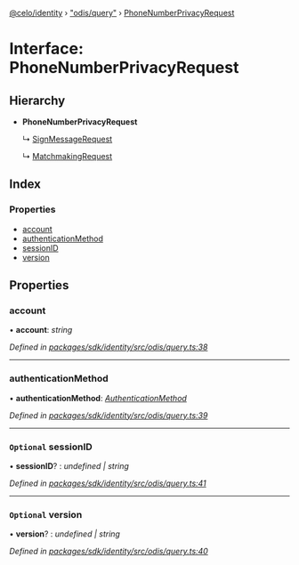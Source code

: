 [@celo/identity](../README.md) › ["odis/query"](../modules/_odis_query_.md) › [PhoneNumberPrivacyRequest](_odis_query_.phonenumberprivacyrequest.md)

# Interface: PhoneNumberPrivacyRequest

## Hierarchy

* **PhoneNumberPrivacyRequest**

  ↳ [SignMessageRequest](_odis_query_.signmessagerequest.md)

  ↳ [MatchmakingRequest](_odis_query_.matchmakingrequest.md)

## Index

### Properties

* [account](_odis_query_.phonenumberprivacyrequest.md#account)
* [authenticationMethod](_odis_query_.phonenumberprivacyrequest.md#authenticationmethod)
* [sessionID](_odis_query_.phonenumberprivacyrequest.md#optional-sessionid)
* [version](_odis_query_.phonenumberprivacyrequest.md#optional-version)

## Properties

###  account

• **account**: *string*

*Defined in [packages/sdk/identity/src/odis/query.ts:38](https://github.com/celo-org/celo-monorepo/blob/master/packages/sdk/identity/src/odis/query.ts#L38)*

___

###  authenticationMethod

• **authenticationMethod**: *[AuthenticationMethod](../enums/_odis_query_.authenticationmethod.md)*

*Defined in [packages/sdk/identity/src/odis/query.ts:39](https://github.com/celo-org/celo-monorepo/blob/master/packages/sdk/identity/src/odis/query.ts#L39)*

___

### `Optional` sessionID

• **sessionID**? : *undefined | string*

*Defined in [packages/sdk/identity/src/odis/query.ts:41](https://github.com/celo-org/celo-monorepo/blob/master/packages/sdk/identity/src/odis/query.ts#L41)*

___

### `Optional` version

• **version**? : *undefined | string*

*Defined in [packages/sdk/identity/src/odis/query.ts:40](https://github.com/celo-org/celo-monorepo/blob/master/packages/sdk/identity/src/odis/query.ts#L40)*
